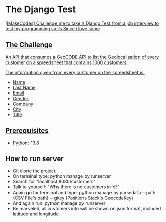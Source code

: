 # The Django Test

[<a href="https://github.com/imakecodes"/>IMakeCodes] Challenge me to take a Django Test from a 
  job interview to test my programming skills
  Since i love some

## The Challenge

An API that consumes a GeoCODE API to list the Geolocalization of every customer on
a spreedsheet that contains 1000 customers. 

The information given from every customer on the spreedsheet is:

- Name
- Last Name
- Email
- Gender
- Company
- City
- Title

## 

## Prerequisites

- [Python](https://www.python.org/): ^3.8

## How to run server

- Git clone the project
- On terminal type: python manage.py runserver
- Search for "localhost:8080/customers"
- Talk to yourself: "Why there is no customers info?"
- Again go for terminal and type: python manage.py parsedata --path {CSV File's path} --gkey {Positions Stack's GeocodeKey}
- And again run: python manage.py runserver
- Be marveled, all customers info will be shown on json format, included latitude and longitude

